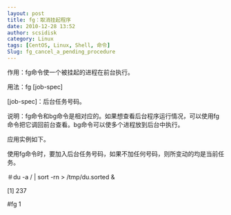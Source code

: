 ```yaml
---
layout: post
title: fg：取消挂起程序
date: 2010-12-28 13:52
author: scsidisk
category: Linux
tags: [CentOS, Linux, Shell, 命令]
Slug: fg_cancel_a_pending_procedure
---
```


作用：fg命令使一个被挂起的进程在前台执行。

用法：fg [job-spec]

[job-spec]：后台任务号码。

说明：fg命令和bg命令是相对应的。如果想查看后台程序运行情况，可以使用fg命令把它调回前台查看。bg命令可以使多个进程放到后台中执行。

应用实例如下。

使用fg命令时，要加入后台任务号码，如果不加任何号码，则所变动的均是当前任务。

＃du -a / | sort -rn \> /tmp/du.sorted &

[1] 237

\#fg 1

<div class="posttagsblock">
</div>

